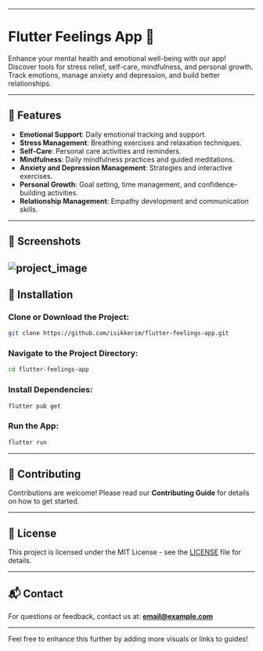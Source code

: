 
---

# Flutter Feelings App 🌱  

Enhance your mental health and emotional well-being with our app! Discover tools for stress relief, self-care, mindfulness, and personal growth. Track emotions, manage anxiety and depression, and build better relationships.

---

## 📱 Features  

- **Emotional Support**: Daily emotional tracking and support.  
- **Stress Management**: Breathing exercises and relaxation techniques.  
- **Self-Care**: Personal care activities and reminders.  
- **Mindfulness**: Daily mindfulness practices and guided meditations.  
- **Anxiety and Depression Management**: Strategies and interactive exercises.  
- **Personal Growth**: Goal setting, time management, and confidence-building activities.  
- **Relationship Management**: Empathy development and communication skills.  

---

## 📸 Screenshots  

![project_image](https://github.com/user-attachments/assets/7cc72374-8841-4ea6-ab36-5883a5df7607)
---

## 🚀 Installation  

### Clone or Download the Project:  
```bash
git clone https://github.com/isikkerim/flutter-feelings-app.git
```  

### Navigate to the Project Directory:  
```bash
cd flutter-feelings-app
```  

### Install Dependencies:  
```bash
flutter pub get
```  

### Run the App:  
```bash
flutter run
```  

---

## 🤝 Contributing  

Contributions are welcome! Please read our **Contributing Guide** for details on how to get started.  

---

## 📜 License  

This project is licensed under the MIT License - see the [LICENSE](LICENSE) file for details.  

---

## 📬 Contact  

For questions or feedback, contact us at: **[email@example.com](mailto:email@example.com)**  

---

Feel free to enhance this further by adding more visuals or links to guides!
